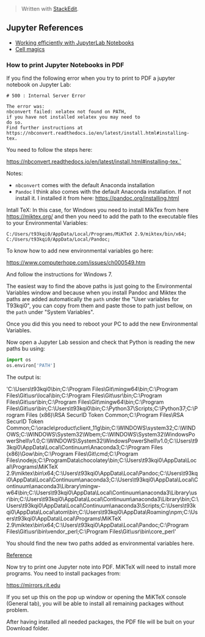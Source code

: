 


> Written with [StackEdit](https://stackedit.io/).
## Jupyter References

- [Working efficiently with JupyterLab Notebooks](https://florianwilhelm.info/2018/11/working_efficiently_with_jupyter_lab/ "Permalink to Working efficiently with JupyterLab Notebooks")
- [Cell magics](https://ipython.readthedocs.io/en/stable/interactive/magics.html)

### How to print Jupyter Notebooks in PDF
If you find the following error when you try to print to PDF a jupyter notebook on Jupyter Lab:

```
# 500 : Internal Server Error

The error was:
nbconvert failed: xelatex not found on PATH, 
if you have not installed xelatex you may need to 
do so. 
Find further instructions at https://nbconvert.readthedocs.io/en/latest/install.html#installing-tex.
```
You need to follow the steps here:

https://nbconvert.readthedocs.io/en/latest/install.html#installing-tex.`

Notes:

- `nbconvert` comes with the default Anaconda installation
- `Pandoc` I think also comes with the default Anaconda installation. If not install it. I installed it from here: https://pandoc.org/installing.html

Intall TeX: In this case, for Windows you need to install MikTex from here https://miktex.org/ and then you need to add the path to the executable files to your Environmental Variables:
```
C:/Users/t93kqi0/AppData/Local/Programs/MiKTeX 2.9/miktex/bin/x64;
C:/Users/t93kqi0/AppData/Local/Pandoc;
```
To know how to add new environmental variables go here:

https://www.computerhope.com/issues/ch000549.htm

And follow the instructions for Windows 7. 

The easiest way to find the above paths is just going to the Environmental Variables window and because when you install Pandoc and Miktex the paths are added automatically the `path`  under the "User variables for T93kqi0", you can copy from them and paste those to path just bellow, on the `path` under "System Variables". 

Once you did this you need to reboot your PC to add the new Environmental Variables. 

Now open a Jupyter Lab session and check that Python is reading the new paths bu using:

```python
import os
os.environ['PATH']
```

The output is:


'C:\\Users\\t93kqi0\\bin;C:\\Program Files\\Git\\mingw64\\bin;C:\\Program Files\\Git\\usr\\local\\bin;C:\\Program Files\\Git\\usr\\bin;C:\\Program Files\\Git\\usr\\bin;C:\\Program Files\\Git\\mingw64\\bin;C:\\Program Files\\Git\\usr\\bin;C:\\Users\\t93kqi0\\bin;C:\\Python37\\Scripts;C:\\Python37;C:\\Program Files (x86)\\RSA SecurID Token Common;C:\\Program Files\\RSA SecurID Token Common;C:\\oracle\\product\\client_11g\\bin;C:\\WINDOWS\\system32;C:\\WINDOWS;C:\\WINDOWS\\System32\\Wbem;C:\\WINDOWS\\System32\\WindowsPowerShell\\v1.0;C:\\WINDOWS\\System32\\WindowsPowerShell\\v1.0;C:\\Users\\t93kqi0\\AppData\\Local\\Continuum\\Anaconda3;C:\\Program Files (x86)\\Gow\\bin;C:\\Program Files\\Git\\cmd;C:\\Program Files\\nodejs;C:\\ProgramData\\chocolatey\\bin;C:\\Users\\t93kqi0\\AppData\\Local\\Programs\\MiKTeX 2.9\\miktex\\bin\\x64;C:\\Users\\t93kqi0\\AppData\\Local\\Pandoc;C:\\Users\\t93kqi0\\AppData\\Local\\Continuum\\anaconda3;C:\\Users\\t93kqi0\\AppData\\Local\\Continuum\\anaconda3\\Library\\mingw-w64\\bin;C:\\Users\\t93kqi0\\AppData\\Local\\Continuum\\anaconda3\\Library\\usr\\bin;C:\\Users\\t93kqi0\\AppData\\Local\\Continuum\\anaconda3\\Library\\bin;C:\\Users\\t93kqi0\\AppData\\Local\\Continuum\\anaconda3\\Scripts;C:\\Users\\t93kqi0\\AppData\\Local\\atom\\bin;C:\\Users\\t93kqi0\\AppData\\Roaming\\npm;C:\\Users\\t93kqi0\\AppData\\Local\\Programs\\MiKTeX 2.9\\miktex\\bin\\x64;C:\\Users\\t93kqi0\\AppData\\Local\\Pandoc;C:\\Program Files\\Git\\usr\\bin\\vendor_perl;C:\\Program Files\\Git\\usr\\bin\\core_perl'


You should find the new two paths added as environmental variables here. 

[Reference](https://stackoverflow.com/questions/36916093/convert-ipynb-to-pdf-in-jupyter)

Now try to print one Jupyter note into PDF. MiKTeX will need to install more programs. You need to install packages from:

https://mirrors.rit.edu

If you set up this on the pop up window or opening the MiKTeX console (General tab), you will be able to install all remaining packages without problem. 

After having installed all needed packages, the PDF file will be buit on your Download folder.
<!--stackedit_data:
eyJoaXN0b3J5IjpbLTEwMzExNTYyNTQsODc5NjY4OTM5LDIwND
IxODE0NCw2MzYyNDE4NDEsMTUzNzgyMTc5OSwtMTk2MzExMDUs
MjAzMjE0OTYyNywtMTQ1MjA4MDA2MF19
-->